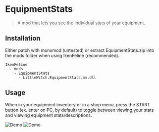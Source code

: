 # EquipmentStats

> A mod that lets you see the individual stats of your equipment.

## Installation

Either patch with monomod (untested) or extract EquipmentStats.zip into the mods folder when using IkenFeline (recommended).

```
IkenFeline
  - mods
    - EquipmentStats
      - LittleWitch.EquipmentStats.mm.dll
```

## Usage

When in your equipment inventory or in a shop menu, press the START button (ex. enter on PC, by default) to toggle between viewing your stats and viewing equipment stats/descriptions.

![Demo](https://cat.needs-to-s.top/77DPYXg.gif)
![Demo](https://cat.needs-to-s.top/5DSmbbg.png)